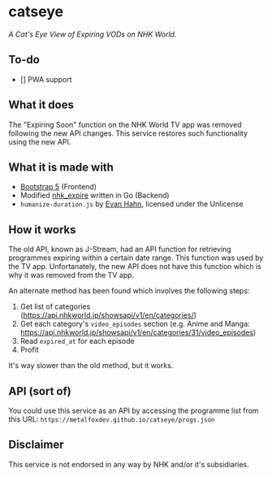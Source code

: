 # catseye
 *A Cat's Eye View of Expiring VODs on NHK World.*

## To-do
- [] PWA support

## What it does
The "Expiring Soon" function on the NHK World TV app was removed following the new API changes.
This service restores such functionality using the new API.

## What it is made with
- [Bootstrap 5](https://getbootstrap.com/) (Frontend)
- Modified [nhk_expire](https://gist.github.com/metalfoxdev/bd9528f054b3ec18d1a813ad3517588c) written in Go (Backend)
- `humanize-duration.js` by [Evan Hahn](https://github.com/EvanHahn), licensed under the Unlicense

## How it works
The old API, known as J-Stream, had an API function for retrieving programmes expiring within a certain date range.
This function was used by the TV app.
Unfortanately, the new API does not have this function which is why it was removed from the TV app.

An alternate method has been found which involves the following steps:
1. Get list of categories (https://api.nhkworld.jp/showsapi/v1/en/categories/)
2. Get each category's `video_episodes` section (e.g. Anime and Manga: https://api.nhkworld.jp/showsapi/v1/en/categories/31/video_episodes)
3. Read `expired_at` for each episode
4. Profit

It's way slower than the old method, but it works.

## API (sort of)
You could use this service as an API by accessing the programme list from this URL: `https://metalfoxdev.github.io/catseye/progs.json`

## Disclaimer
This service is not endorsed in any way by NHK and/or it's subsidiaries.
